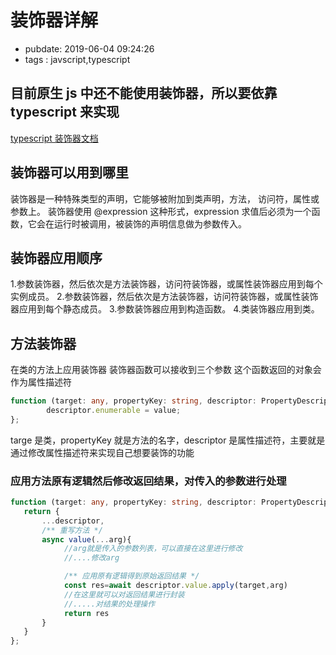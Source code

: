# 装饰器详解

- pubdate: 2019-06-04 09:24:26
- tags : javscript,typescript

目前原生 js 中还不能使用装饰器，所以要依靠 typescript 来实现
------------------------------------------------------------

[typescript 装饰器文档](https://www.tslang.cn/docs/handbook/decorators.html)

## 装饰器可以用到哪里

装饰器是一种特殊类型的声明，它能够被附加到类声明，方法， 访问符，属性或参数上。 装饰器使用 @expression 这种形式，expression 求值后必须为一个函数，它会在运行时被调用，被装饰的声明信息做为参数传入。

## 装饰器应用顺序

1.参数装饰器，然后依次是方法装饰器，访问符装饰器，或属性装饰器应用到每个实例成员。
2.参数装饰器，然后依次是方法装饰器，访问符装饰器，或属性装饰器应用到每个静态成员。
3.参数装饰器应用到构造函数。
4.类装饰器应用到类。

## 方法装饰器

在类的方法上应用装饰器 装饰器函数可以接收到三个参数 这个函数返回的对象会作为属性描述符

```typescript
function (target: any, propertyKey: string, descriptor: PropertyDescriptor) {
        descriptor.enumerable = value;
};
```

targe 是类，propertyKey 就是方法的名字，descriptor 是属性描述符，主要就是通过修改属性描述符来实现自己想要装饰的功能

### 应用方法原有逻辑然后修改返回结果，对传入的参数进行处理

```typescript
function (target: any, propertyKey: string, descriptor: PropertyDescriptor) {
   return {
       ...descriptor,
       /** 重写方法 */
       async value(...arg){
            //arg就是传入的参数列表，可以直接在这里进行修改
            //....修改arg

            /** 应用原有逻辑得到原始返回结果 */
            const res=await descriptor.value.apply(target,arg)
            //在这里就可以对返回结果进行封装
            //.....对结果的处理操作
            return res
       }
   }
};
```
